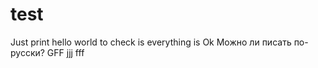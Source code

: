 test
====

Just print hello world to check is everything is Ok
Можно ли писать по-русски?
GFF jjj  fff
